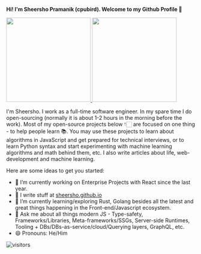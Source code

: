 **Hi! I'm Sheersho Pramanik (cpubird). Welcome to my Github Profile 👋**

<a href="https://github.com/sheersho">
  <img height="225" src="https://github-readme-stats.vercel.app/api?username=sheersho&show_icons=true&theme=dark&include_all_commits=true&count_private=true"/>
  <img height="225" src="https://github-readme-stats.vercel.app/api/top-langs/?username=sheersho&theme=dark"/>
</a>

I'm Sheersho. I work as a full-time software engineer. In my spare time I do open-sourcing (normally it is about 1-2 hours in the morning before the work). Most of my open-source projects below 👇🏻 are focused on one thing - to help people learn 📚. You may use these projects to learn about algorithms in JavaScript and get prepared for technical interviews, or to learn Python syntax and start experimenting with machine learning algorithms and math behind them, etc. I also write articles about life, web-development and machine learning.

Here are some ideas to get you started:
- 🔭 I’m currently working on Enterprise Projects with React since the last year.
- 📝 I write stuff at [sheersho.github.io](https://sheersho.github.io)
- 🌱 I’m currently learning/exploring Rust, Golang besides all the latest and great things happening in the Front-end/Javascript ecosystem.
- 💬 Ask me about all things modern JS - Type-safety, Frameworks/Libraries, Meta-frameworks/SSGs, Server-side Runtimes, Tooling + DBs/DBs-as-service/cloud/Querying layers, GraphQL, etc.
- 😄 Pronouns: He/Him




![visitors](https://img.shields.io/badge/dynamic/json?color=informational&label=visitor%20count&query=value&url=https://api.countapi.xyz/hit/sheersho.sheersho/readme)
